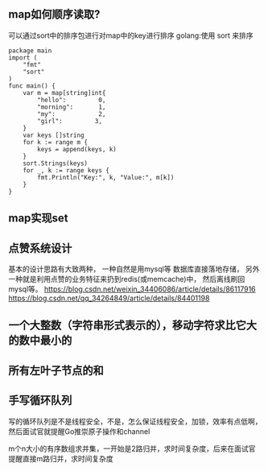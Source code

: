 ## map如何顺序读取? ##
可以通过sort中的排序包进行对map中的key进行排序
golang:使用 sort 来排序

	package main
	import (
	    "fmt"
	    "sort"
	)
	func main() {
	    var m = map[string]int{
	        "hello":         0,
	        "morning":       1,
	        "my":            2,
	        "girl":   		3,
	    }
	    var keys []string
	    for k := range m {
	        keys = append(keys, k)
	    }
	    sort.Strings(keys)
	    for _, k := range keys {
	        fmt.Println("Key:", k, "Value:", m[k])
	    }
	}

## map实现set ##
	


## 点赞系统设计
基本的设计思路有大致两种， 一种自然是用mysql等
数据库直接落地存储， 另外一种就是利用点赞的业务特征来扔到redis(或memcache)中， 然后离线刷回mysql等。
https://blog.csdn.net/weixin_34406086/article/details/86117916
https://blog.csdn.net/qq_34264849/article/details/84401198

## 一个大整数（字符串形式表示的），移动字符求比它大的数中最小的

## 所有左叶子节点的和

## 手写循环队列
写的循环队列是不是线程安全，不是，怎么保证线程安全，加锁，效率有点低啊，然后面试官就提醒Go推崇原子操作和channel

m个n大小的有序数组求并集，一开始是2路归并，求时间复杂度，后来在面试官提醒直接m路归并，求时间复杂度


